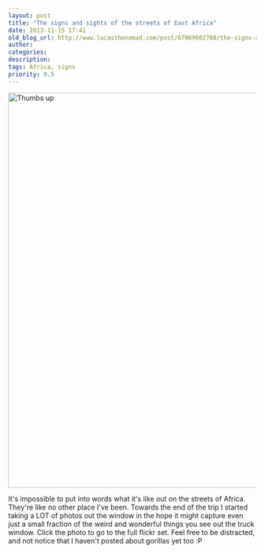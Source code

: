 ```yaml
---
layout: post
title: "The signs and sights of the streets of East Africa"
date: 2013-11-15 17:41
old_blog_url: http://www.lucasthenomad.com/post/67069602780/the-signs-and-sights-of-the-streets-of-east-africa
author:
categories:
description:
tags: Africa, signs
priority: 0.5
---
```

<a href="http://www.flickr.com/photos/83213379@N00/sets/72157637321575513/" title="Thumbs up by Lucas the nomad, on Flickr"><img src="http://farm6.staticflickr.com/5542/10676737816_a3febce946_c.jpg" alt="Thumbs up" height="800" width="586" /></a>

It's impossible to put into words what it's like out on the streets of Africa. They're like no other place I've been. Towards the end of the trip I started taking a LOT of photos out the window in the hope it might capture even just a small fraction of the weird and wonderful things you see out the truck window. Click the photo to go to the full flickr set. Feel free to be distracted, and not notice that I haven't posted about gorillas yet too :P
